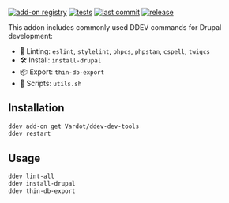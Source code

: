 [![add-on registry](https://img.shields.io/badge/DDEV-Add--on_Registry-blue)](https://addons.ddev.com)
[![tests](https://github.com/Vardot/ddev-dev-tools/actions/workflows/tests.yml/badge.svg?branch=main)](https://github.com/Vardot/ddev-dev-tools/actions/workflows/tests.yml?query=branch%3Amain)
[![last commit](https://img.shields.io/github/last-commit/Vardot/ddev-dev-tools)](https://github.com/Vardot/ddev-dev-tools/commits)
[![release](https://img.shields.io/github/v/release/Vardot/ddev-dev-tools)](https://github.com/Vardot/ddev-dev-tools/releases/latest)

This addon includes commonly used DDEV commands for Drupal development:

- 🧹 Linting: `eslint`, `stylelint`, `phpcs`, `phpstan`, `cspell`, `twigcs`
- 🛠️ Install: `install-drupal`
- 📦 Export: `thin-db-export`
- 🔄 Scripts: `utils.sh`

## Installation

```bash
ddev add-on get Vardot/ddev-dev-tools
ddev restart
```

## Usage

```bash
ddev lint-all
ddev install-drupal
ddev thin-db-export
```
